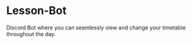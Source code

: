 # Lesson-Bot
Discord Bot where you can seamlessly view and change your timetable throughout the day.
